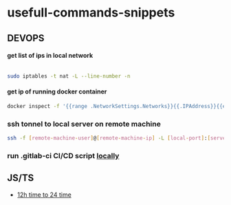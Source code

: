 # usefull-commands-snippets

## DEVOPS

#### get list of ips in local network
```sh

sudo iptables -t nat -L --line-number -n

```

#### get ip of running docker container

```sh
docker inspect -f '{{range .NetworkSettings.Networks}}{{.IPAddress}}{{end}}' <image_name>
```

### ssh tonnel to local server on remote machine

```sh
ssh -f [remote-machine-user]@[remote-machine-ip] -L [local-port]:[server-ip]:[server-port] -N
```

### run .gitlab-ci CI/CD script [locally](https://gitlab.com/gitlab-org/gitlab-runner/issues/312)

## JS/TS

- [12h time to 24 time](https://github.com/max-rollun-dev/usefull-commands-snippets/blob/master/to24htime.js)
